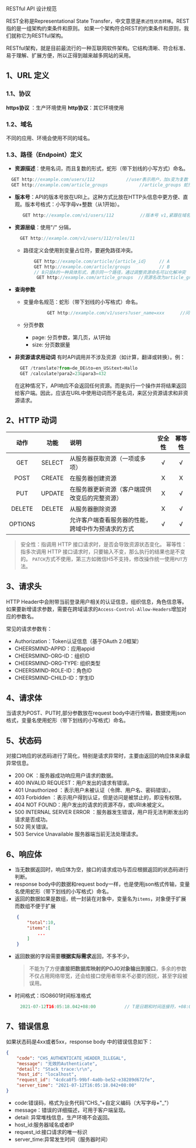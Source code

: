 RESTful API 设计规范

REST全称是Representational State Transfer，中文意思是`表述性状态转移`。REST指的是一组架构约束条件和原则。 如果一个架构符合REST的约束条件和原则，我们就称它为RESTful架构。

RESTful架构，就是目前最流行的一种互联网软件架构。它结构清晰、符合标准、易于理解、扩展方便，所以正得到越来越多网站的采用。

## 1、URL 定义

### 1.1、协议

**https协议** ：生产环境使用
**http协议**：其它环境使用

### 1.2、域名

不同的应用、环境会使用不同的域名。

### 1.3、路径（Endpoint）定义

- **资源描述**：使用名词，而且复数的形式，蛇形（带下划线的小写方式）命名。

```javascript
  GET http://example.com/users/112            //user表示用户，加s变为复数
  GET http://example.com/article_groups            //article_groups 蛇形命名
```

- **版本号**：API的版本号放在URI上。这种方式比放在HTTP头信息中更方便、直观。版本号格式：小写字母v+整数（从1开始）。

  ```javascript
  	 GET http://example.com/v1/users/112          //版本号 v1,紧跟在域名之后
  ```

  

- **资源层级**：使用"/" 分隔，

  ```javascript
    GET http://example.com/v1/users/112/roles/11
  ```

  

  - 路径定义会使用到变量占位符，要避免路径冲突。

    ```javascript
      	GET http://example.com/article/{article_id}		// A
      	GET http://example.com/article/groups			// B
      	// B只是A的一种具体形式，表示同一个路径，通过调整资源命名可以化解冲突
      	 GET http://example.com/article_groups	//资源名改为article_groups
    ```

    

- **查询参数**

  - 变量命名规范：蛇形（带下划线的小写格式）命名。

    ```javascript
    		 GET http://example.com/v1/users?user_name=xxx		//问号?后的user_name为查询参数
    ```

    

  - 分页参数

    - page: 分页参数，第几页，从1开始
    - size: 分页数据量

- **非资源请求用动词**
  有时API调用并不涉及资源（如计算，翻译或转换）。例：

  ```javascript
  	GET /translate?from=de_DE&to=en_US&text=Hallo
  	GET /calculate?para2=23&para3=432
  ```

  在这种情况下，API响应不会返回任何资源。而是执行一个操作并将结果返回给客户端。因此，应该在URL中使用动词而不是名词，来区分资源请求和非资源请求。

  

## 2、HTTP 动词

|  动作   |  功能  | 说明                                               | 安全性 | 幂等性 |
| :-----: | :----: | :------------------------------------------------- | :----: | :----: |
|   GET   | SELECT | 从服务器获取资源（一项或多项）                     |   √    |   √    |
|  POST   | CREATE | 在服务器创建资源                                   |   X    |   X    |
|   PUT   | UPDATE | 在服务器更新资源（客户端提供改变后的完整资源）     |   X    |   √    |
| DELETE  | DELETE | 从服务器删除资源                                   |   X    |   √    |
| OPTIONS |        | 允许客户端查看服务器的性能，跨域中作为预请求的方式 |   √    |   √    |

> 安全性：指调用 HTTP 接口请求时，是否会导致资源状态变化。
> 幂等性：指多次调用 HTTP 接口请求时，只要输入不变，那么执行的结果也是不变的。
> `PATCH`方式不使用，第三方如微信H5不支持，修改操作统一使用`PUT`方法。

 

## 3、请求头

HTTP Header中会附带当前登录用户相关的认证信息，组织信息，角色信息等。如果要新增请求参数，需要在跨域请求的`Access-Control-Allow-Headers`增加对应的参数名。

常见的请求参数有：

- Authorization：Token认证信息（基于OAuth 2.0框架）
- CHEERSMIND-APPID：应用appid
- CHEERSMIND-ORG-ID：组织ID
- CHEERSMIND-ORG-TYPE: 组织类型
- CHEERSMIND-ROLE-ID：角色ID
- CHEERSMIND-CHILD-ID：学生ID

## 4、请求体

当请求为POST、PUT时,部分参数放在request body中进行传输，数据使用json格式，变量名使用蛇形（带下划线的小写格式）命名。

## 5、状态码

对接口响应的状态码进行了简化，特别是请求异常时，主要由返回的响应体来承载异常信息。

- 200 OK ：服务器成功响应用户请求的数据。
- 400 INVALID REQUEST：用户发出的请求有错误。
- 401 Unauthorized ：表示用户未被认证（令牌、用户名、密码错误）。
- 403 Forbidden ：表示用户得到认证，但是访问是被禁止的，即没有权限。
- 404 NOT FOUND：用户发出的请求的资源不存，或URI未被定义。
- 500 INTERNAL SERVER ERROR ：服务器发生错误，用户将无法判断发出的请求是否成功。
- 502 网关错误。
- 503 Service Unavailable 服务器端当前无法处理请求。

## 6、响应体

- 当无数据返回时，响应体为空，接口的请求成功与否应根据返回的状态码进行判断。
- response body中的数据和request body一样，也是使用json格式传输，变量名使用蛇形（带下划线的小写格式）命名。
- 返回的数据如果是数组，统一封装在对象中，变量名为`items`，对象便于扩展而数组不便于扩展

```json
	{
	    "total":10,
	    "items":[
	        ...
	    ]
	}
```

- 返回数据的字段需要**根据实际需求**返回，不多不少。

  > 不能为了方便**直接把数据库映射的POJO对象输出到接口**，多余的参数不仅占用网络带宽，还会给接口使用者带来不必要的困扰，甚至字段被误用。

  

- 时间格式：ISO8601时间标准格式

  ```javascript
  	2021-07-12T16:05:18.042+08:00			// T是日期和时间连接符，+08:00表示时区，东八区
  ```

  

 

## 7、错误信息

如果状态码是4xx或者5xx，response body 中的错误信息如下：

```json
{
    "code": "CHS_AUTHENTICATE_HEADER_ILLEGAL",
    "message": "无效的Authenticate",
    "detail": "Stack trace:\r\n",
    "host_id": "localhost",
    "request_id": "4cdca8f5-99bf-4a0b-be52-e38289d672fe",
    "server_time": "2021-07-12T16:05:18.042+08:00"
}
```

- code:错误码，格式为业务代码“CHS_”+自定义编码（大写字母+"_"）
- message：错误的详细描述，可用于客户端呈现。
- detail: 异常堆栈信息，生产环境不会返回。
- host_id:服务器域名或者IP
- request_id:接口请求的唯一标识
- server_time:异常发生时间（服务器时间）